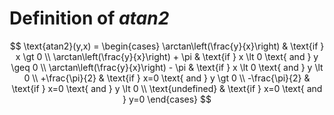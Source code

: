 # Definition of _atan2_

$$
\text{atan2}(y,x) = \begin{cases}
\arctan\left(\frac{y}{x}\right) & \text{if } x \gt 0
\\
\arctan\left(\frac{y}{x}\right) + \pi & \text{if } x \lt 0 \text{ and } y \geq 0
\\
\arctan\left(\frac{y}{x}\right) - \pi & \text{if } x \lt 0 \text{ and } y \lt 0
\\
+\frac{\pi}{2} & \text{if } x=0 \text{ and } y \gt 0
\\
-\frac{\pi}{2} & \text{if } x=0 \text{ and } y \lt 0
\\
\text{undefined} & \text{if } x=0 \text{ and } y=0
\end{cases}
$$
